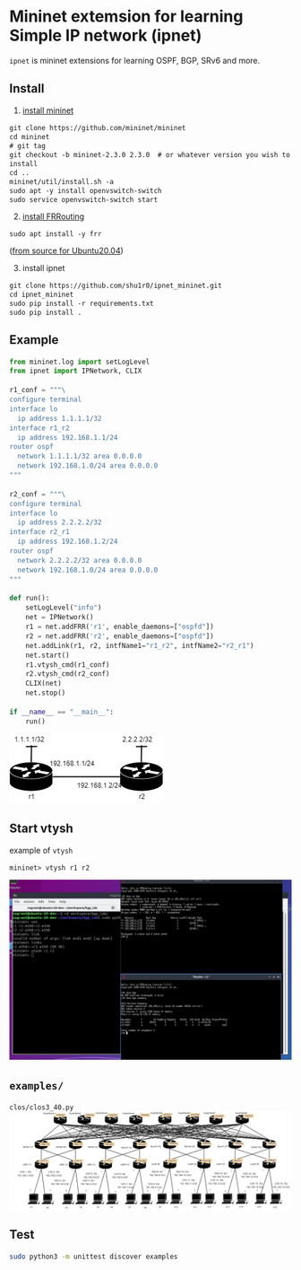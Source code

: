 # Mininet extemsion for learning Simple IP network (ipnet)

`ipnet` is mininet extensions for learning OSPF, BGP, SRv6 and more.

## Install
1. [install mininet](http://mininet.org/download/)
```
git clone https://github.com/mininet/mininet
cd mininet
# git tag 
git checkout -b mininet-2.3.0 2.3.0  # or whatever version you wish to install
cd ..
mininet/util/install.sh -a
sudo apt -y install openvswitch-switch
sudo service openvswitch-switch start
```
2. [install FRRouting](https://docs.frrouting.org/en/latest/installation.html)
```
sudo apt install -y frr
```
([from source for Ubuntu20.04](http://docs.frrouting.org/projects/dev-guide/en/latest/building-frr-for-ubuntu2004.html))


3. install ipnet
```commandline
git clone https://github.com/shu1r0/ipnet_mininet.git
cd ipnet_mininet
sudo pip install -r requirements.txt
sudo pip install .
```

## Example
```python
from mininet.log import setLogLevel
from ipnet import IPNetwork, CLIX

r1_conf = """\
configure terminal
interface lo
  ip address 1.1.1.1/32
interface r1_r2
  ip address 192.168.1.1/24
router ospf
  network 1.1.1.1/32 area 0.0.0.0
  network 192.168.1.0/24 area 0.0.0.0
"""

r2_conf = """\
configure terminal
interface lo
  ip address 2.2.2.2/32
interface r2_r1
  ip address 192.168.1.2/24
router ospf
  network 2.2.2.2/32 area 0.0.0.0
  network 192.168.1.0/24 area 0.0.0.0
"""

def run():
    setLogLevel("info")
    net = IPNetwork()
    r1 = net.addFRR('r1', enable_daemons=["ospfd"])
    r2 = net.addFRR('r2', enable_daemons=["ospfd"])
    net.addLink(r1, r2, intfName1="r1_r2", intfName2="r2_r1")
    net.start()
    r1.vtysh_cmd(r1_conf)
    r2.vtysh_cmd(r2_conf)
    CLIX(net)
    net.stop()
    
if __name__ == "__main__":
    run()
```

![simple_2](./ipnet/examples/simple/simple_2.drawio.png)

## Start vtysh

example of `vtysh`

```commandline
mininet> vtysh r1 r2
```

![example1](docs/images/ex1.JPG)


## `examples/`
`clos/clos3_40.py`
![clos40](./ipnet/examples/clos/clos3_40.drawio.png)


## Test
```bash
sudo python3 -m unittest discover examples
```